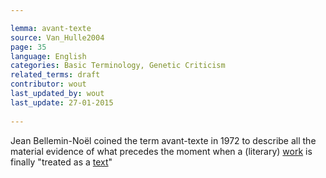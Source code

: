 ```yaml
---

lemma: avant-texte
source: Van_Hulle2004
page: 35 
language: English
categories: Basic Terminology, Genetic Criticism
related_terms: draft
contributor: wout
last_updated_by: wout
last_update: 27-01-2015
        
---
```


Jean Bellemin-Noël coined the term avant-texte in 1972 to describe all the material evidence of what precedes the moment when a (literary) [work](work.html) is finally "treated as a [text](text.html)" 


